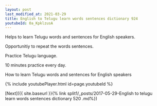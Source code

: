 ```yaml
---
layout: post
last_modified_at: 2021-03-29
title: English to Telugu learn words sentences dictionary 924 
youtubeId: 0a_KpklzusA
---
```

 
 
Helps to learn Telugu words and sentences for English speakers.

Opportunitiy to repeat the words sentences. 

Practice Telugu language. 
 
10 minutes practice every day. 
 
How to learn Telugu words and sentences for English speakers 
 
{% include youtubePlayer.html id=page.youtubeId %}
 
 
[Next]({{ site.baseurl }}{% link  split1/_posts/2017-05-29-English to telugu learn words sentences dictionary 520 .md%})
 
